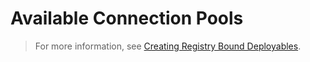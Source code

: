 # Available Connection Pools

[](asset://tribefire.cortex.documentation:includes-doc/connection_pools.md?INCLUDE) 

> For more information, see [Creating Registry Bound Deployables](asset://tribefire.cortex.documentation:tutorials-doc/configuration/creating_registry_bound_deployables.md). 